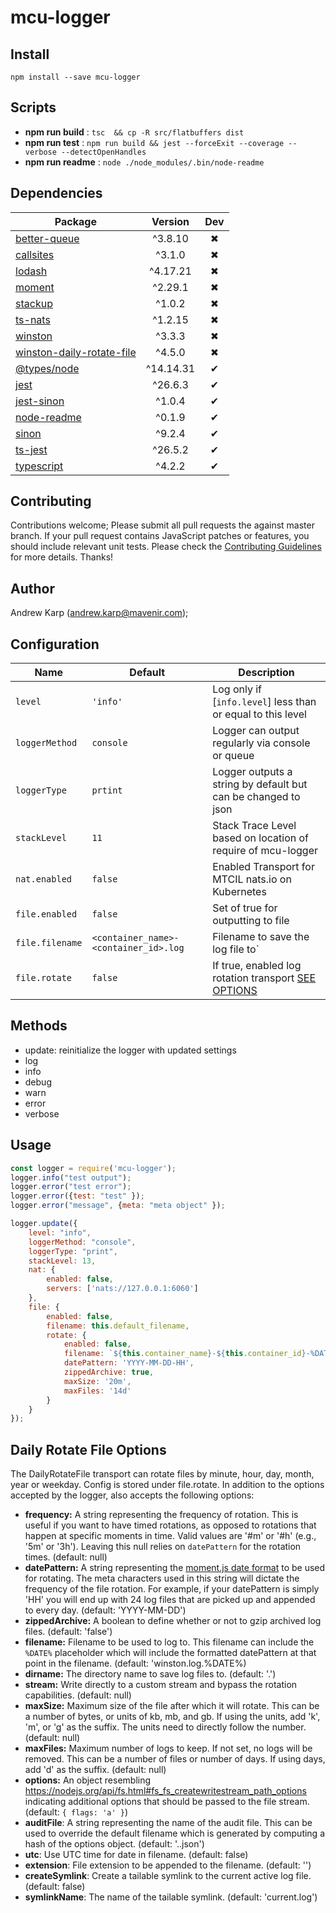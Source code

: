 # mcu-logger



## Install

`npm install --save mcu-logger`


## Scripts

 - **npm run build** : `tsc  && cp -R src/flatbuffers dist`
 - **npm run test** : `npm run build && jest --forceExit --coverage --verbose --detectOpenHandles`
 - **npm run readme** : `node ./node_modules/.bin/node-readme`

## Dependencies

Package | Version | Dev
--- |:---:|:---:
[better-queue](https://www.npmjs.com/package/better-queue) | ^3.8.10 | ✖
[callsites](https://www.npmjs.com/package/callsites) | ^3.1.0 | ✖
[lodash](https://www.npmjs.com/package/lodash) | ^4.17.21 | ✖
[moment](https://www.npmjs.com/package/moment) | ^2.29.1 | ✖
[stackup](https://www.npmjs.com/package/stackup) | ^1.0.2 | ✖
[ts-nats](https://www.npmjs.com/package/ts-nats) | ^1.2.15 | ✖
[winston](https://www.npmjs.com/package/winston) | ^3.3.3 | ✖
[winston-daily-rotate-file](https://www.npmjs.com/package/winston-daily-rotate-file) | ^4.5.0 | ✖
[@types/node](https://www.npmjs.com/package/@types/node) | ^14.14.31 | ✔
[jest](https://www.npmjs.com/package/jest) | ^26.6.3 | ✔
[jest-sinon](https://www.npmjs.com/package/jest-sinon) | ^1.0.4 | ✔
[node-readme](https://www.npmjs.com/package/node-readme) | ^0.1.9 | ✔
[sinon](https://www.npmjs.com/package/sinon) | ^9.2.4 | ✔
[ts-jest](https://www.npmjs.com/package/ts-jest) | ^26.5.2 | ✔
[typescript](https://www.npmjs.com/package/typescript) | ^4.2.2 | ✔


## Contributing

Contributions welcome; Please submit all pull requests the against master branch. If your pull request contains JavaScript patches or features, you should include relevant unit tests. Please check the [Contributing Guidelines](contributng.md) for more details. Thanks!

## Author

Andrew Karp (andrew.karp@mavenir.com);


## Configuration

| Name          | Default                     |  Description    |
| --------------- | --------------------------- | --------------- |
| `level`         | `'info'`                    | Log only if [`info.level`] less than or equal to this level  |  
| `loggerMethod`  | `console`                   | Logger can output regularly via console or queue
| `loggerType  `  | `prtint`                    | Logger outputs a string by default but can be changed to json
| `stackLevel`    | `11`                        | Stack Trace Level based on location of require of mcu-logger |
| `nat.enabled`   | `false`                     | Enabled Transport for MTCIL nats.io on Kubernetes           |
| `file.enabled`  | `false`                     | Set of true for outputting to file                 |
| `file.filename` | `<container_name>-<container_id>.log`      | Filename to save the log file to` |
| `file.rotate`   | `false`                     | If true, enabled log rotation transport [SEE OPTIONS](#daily-rotate-file-options) |



## Methods

- update: reinitialize the logger with updated settings
- log
- info
- debug
- warn
- error
- verbose

## Usage

```javascript
const logger = require('mcu-logger');
logger.info("test output");
logger.error("test error");
logger.error({test: "test" });
logger.error("message", {meta: "meta object" });
```

```javascript
logger.update({
    level: "info",
    loggerMethod: "console",
    loggerType: "print",
    stackLevel: 13,
    nat: {
        enabled: false,
        servers: ['nats://127.0.0.1:6060']
    },
    file: {
        enabled: false,
        filename: this.default_filename,
        rotate: {
            enabled: false,
            filename: `${this.container_name}-${this.container_id}-%DATE%.log`,
            datePattern: 'YYYY-MM-DD-HH',
            zippedArchive: true,
            maxSize: '20m',
            maxFiles: '14d'
        }
    }
});

```

## Daily Rotate File Options 
The DailyRotateFile transport can rotate files by minute, hour, day, month, year or weekday. 
Config is stored under file.rotate.
In addition to the options accepted by the logger, also accepts the following options:

* **frequency:** A string representing the frequency of rotation. This is useful if you want to have timed rotations, as opposed to rotations that happen at specific moments in time. Valid values are '#m' or '#h' (e.g., '5m' or '3h'). Leaving this null relies on `datePattern` for the rotation times. (default: null)
* **datePattern:** A string representing the [moment.js date format](http://momentjs.com/docs/#/displaying/format/) to be used for rotating. The meta characters used in this string will dictate the frequency of the file rotation. For example, if your datePattern is simply 'HH' you will end up with 24 log files that are picked up and appended to every day. (default: 'YYYY-MM-DD')
* **zippedArchive:** A boolean to define whether or not to gzip archived log files. (default: 'false')
* **filename:** Filename to be used to log to. This filename can include the `%DATE%` placeholder which will include the formatted datePattern at that point in the filename. (default: 'winston.log.%DATE%)
* **dirname:** The directory name to save log files to. (default: '.')
* **stream:** Write directly to a custom stream and bypass the rotation capabilities. (default: null)
* **maxSize:** Maximum size of the file after which it will rotate. This can be a number of bytes, or units of kb, mb, and gb. If using the units, add 'k', 'm', or 'g' as the suffix. The units need to directly follow the number. (default: null)
* **maxFiles:** Maximum number of logs to keep. If not set, no logs will be removed. This can be a number of files or number of days. If using days, add 'd' as the suffix. (default: null)
* **options:** An object resembling https://nodejs.org/api/fs.html#fs_fs_createwritestream_path_options indicating additional options that should be passed to the file stream. (default: `{ flags: 'a' }`)
* **auditFile**: A string representing the name of the audit file. This can be used to override the default filename which is generated by computing a hash of the options object. (default: '.<optionsHash>.json')
* **utc**: Use UTC time for date in filename. (default: false)
* **extension**: File extension to be appended to the filename. (default: '')
* **createSymlink**: Create a tailable symlink to the current active log file. (default: false)
* **symlinkName**: The name of the tailable symlink. (default: 'current.log')
